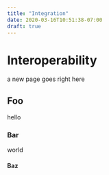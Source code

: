 ```yaml
---
title: "Integration"
date: 2020-03-16T10:51:38-07:00
draft: true
---
```


# Interoperability


a new page goes right here

## Foo

hello

### Bar

world

#### Baz
